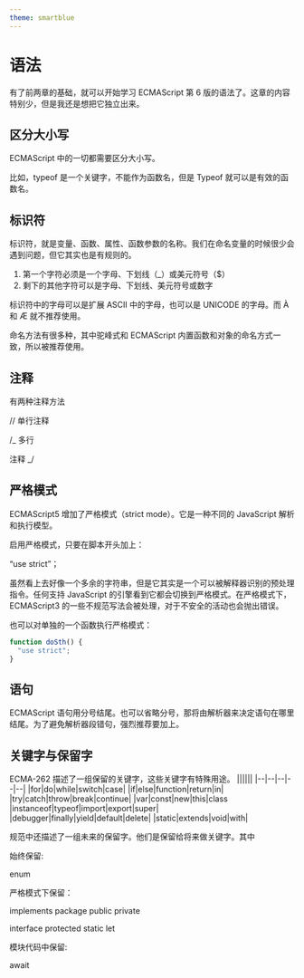 ```yaml
---
theme: smartblue
---
```


# 语法

有了前两章的基础，就可以开始学习 ECMAScript 第 6 版的语法了。这章的内容特别少，但是我还是想把它独立出来。

## 区分大小写

ECMAScript 中的一切都需要区分大小写。

比如，typeof 是一个关键字，不能作为函数名，但是 Typeof 就可以是有效的函数名。

## 标识符

标识符，就是变量、函数、属性、函数参数的名称。我们在命名变量的时候很少会遇到问题，但它其实也是有规则的。

1. 第一个字符必须是一个字母、下划线（\_）或美元符号（$）
2. 剩下的其他字符可以是字母、下划线、美元符号或数字

标识符中的字母可以是扩展 ASCII 中的字母，也可以是 UNICODE 的字母。而 À 和 Æ 就不推荐使用。

命名方法有很多种，其中驼峰式和 ECMAScript 内置函数和对象的命名方式一致，所以被推荐使用。

## 注释

有两种注释方法

// 单行注释

/\_ 多行

注释 \_/

## 严格模式

ECMAScript5 增加了严格模式（strict mode）。它是一种不同的 JavaScript 解析和执行模型。

启用严格模式，只要在脚本开头加上：

“use strict”；

虽然看上去好像一个多余的字符串，但是它其实是一个可以被解释器识别的预处理指令。任何支持 JavaScript 的引擎看到它都会切换到严格模式。在严格模式下，ECMAScript3 的一些不规范写法会被处理，对于不安全的活动也会抛出错误。

也可以对单独的一个函数执行严格模式：

```javascript
function doSth() {
  "use strict";
}
```

## 语句

ECMAScript 语句用分号结尾。也可以省略分号，那将由解析器来决定语句在哪里结尾。为了避免解析器段错句，强烈推荐要加上。

## 关键字与保留字

ECMA-262 描述了一组保留的关键字，这些关键字有特殊用途。
||||||
|--|--|--|--|--|
|for|do|while|switch|case|
|if|else|function|return|in|
|try|catch|throw|break|continue|
|var|const|new|this|class
|instanceof|typeof|import|export|super|
|debugger|finally|yield|default|delete|
|static|extends|void|with|

规范中还描述了一组未来的保留字。他们是保留给将来做关键字。其中

始终保留:

enum

严格模式下保留：

implements package public private

interface protected static let

模块代码中保留:

await
